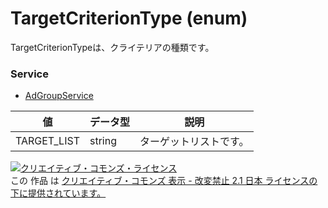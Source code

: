 # TargetCriterionType (enum)
TargetCriterionTypeは、クライテリアの種類です。

### Service
+ [AdGroupService](../../services/AdGroupService.md)

| 値 | データ型 | 説明 |
|---|---|---|
| TARGET_LIST| string| ターゲットリストです。 |

<a rel="license" href="http://creativecommons.org/licenses/by-nd/2.1/jp/"><img alt="クリエイティブ・コモンズ・ライセンス" style="border-width:0" src="https://i.creativecommons.org/l/by-nd/2.1/jp/88x31.png" /></a><br />この 作品 は <a rel="license" href="http://creativecommons.org/licenses/by-nd/2.1/jp/">クリエイティブ・コモンズ 表示 - 改変禁止 2.1 日本 ライセンスの下に提供されています。</a>
